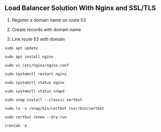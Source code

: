 ## Load Balancer Solution With Nginx and SSL/TLS

1. Register a domain name on route 53

2. Create records with domain name 

3. Link route 53 with domain

`sudo apt update`

`sudo apt install nginx`

`sudo vi /etc/nginx/nginx.conf`

`sudo systemctl restart nginx`

`sudo systemctl status nginx`

`sudo systemctl status snapd`

`sudo snap install --classic certbot`

`sudo ln -s /snap/bin/certbot /usr/bin/certbot`

`sudo certbot renew --dry-run`

`crontab -e`

